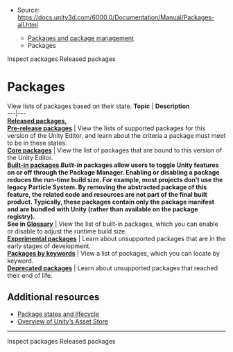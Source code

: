 * Source: https://docs.unity3d.com/6000.0/Documentation/Manual/Packages-all.html

  * [Packages and package management](https://docs.unity3d.com/6000.0/Documentation/Manual/PackagesList.html)
  * Packages


[](https://docs.unity3d.com/6000.0/Documentation/Manual/upm-inspect.html)
Inspect packages
[](https://docs.unity3d.com/6000.0/Documentation/Manual/pack-safe.html)
Released packages
# Packages
View lists of packages based on their state.
**Topic** | **Description**  
---|---  
**[Released packages](https://docs.unity3d.com/6000.0/Documentation/Manual/pack-safe.html),  
[Pre-release packages](https://docs.unity3d.com/6000.0/Documentation/Manual/pack-preview.html)** | View the lists of supported packages for this version of the Unity Editor, and learn about the criteria a package must meet to be in these states.  
**[Core packages](https://docs.unity3d.com/6000.0/Documentation/Manual/pack-core.html)** | View the list of packages that are bound to this version of the Unity Editor.  
**[Built-in packages](https://docs.unity3d.com/6000.0/Documentation/Manual/pack-build.html) _Built-in_ packages allow users to toggle Unity features on or off through the Package Manager. Enabling or disabling a package reduces the run-time build size. For example, most projects don’t use the legacy Particle System. By removing the abstracted package of this feature, the related code and resources are not part of the final built product. Typically, these packages contain only the package manifest and are bundled with Unity (rather than available on the package registry).  
See in [Glossary](https://docs.unity3d.com/6000.0/Documentation/Manual/Glossary.html#Built-inpackage)** | View the list of built-in packages, which you can enable or disable to adjust the runtime build size.  
**[Experimental packages](https://docs.unity3d.com/6000.0/Documentation/Manual/pack-exp.html)** | Learn about unsupported packages that are in the early stages of development.  
**[Packages by keywords](https://docs.unity3d.com/6000.0/Documentation/Manual/pack-keys.html)** | View a list of packages, which you can locate by keyword.  
**[Deprecated packages](https://docs.unity3d.com/6000.0/Documentation/Manual/pack-deprecated.html)** | Learn about unsupported packages that reached their end of life.  
## Additional resources
  * [Package states and lifecycle](https://docs.unity3d.com/6000.0/Documentation/Manual/upm-lifecycle.html)
  * [Overview of Unity’s Asset Store](https://docs.unity3d.com/6000.0/Documentation/Manual/AssetStore.html)


* * *
[](https://docs.unity3d.com/6000.0/Documentation/Manual/upm-inspect.html)
Inspect packages
[](https://docs.unity3d.com/6000.0/Documentation/Manual/pack-safe.html)
Released packages
